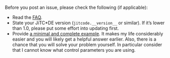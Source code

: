 Before you post an issue, please check the following (if applicable):

* Read the [FAQ](https://jitcde-common.readthedocs.io/#common-mistakes-and-questions).
* State your JiTC\*DE version (`jitcode.__version__` or similar). If it’s lower than 1.0, please put some effort into updating first.
* Provide [a minimal and complete example](https://stackoverflow.com/help/mcve). It makes my life considerably easier and you will likely get a helpful answer earlier. Also, there is a chance that you will solve your problem yourself. In particular consider that I cannot know what control parameters you are using.
